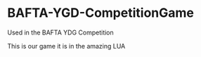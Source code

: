 # BAFTA-YGD-CompetitionGame
Used in the BAFTA YDG Competition

This is our game it is in the amazing LUA
